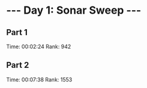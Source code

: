 # --- Day 1: Sonar Sweep ---

## Part 1

Time: 00:02:24
Rank: 942

## Part 2

Time: 00:07:38
Rank: 1553